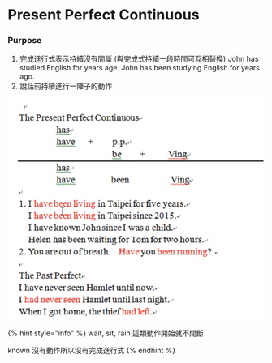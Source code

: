 # Present Perfect Continuous

### Purpose

1. 完成進行式表示持續沒有間斷 \(與完成式持續一段時間可互相替換\) John has studied English for years age. John has been studying English for years ago.
2. 說話前持續進行一陣子的動作

![](../.gitbook/assets/screen-shot-2021-07-21-at-7.00.21-pm.png)

{% hint style="info" %}
wait, sit, rain 這類動作開始就不間斷

known 沒有動作所以沒有完成進行式
{% endhint %}

